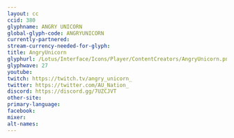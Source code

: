 ```yaml
---
layout: cc
ccid: 380
glyphname: ANGRY UNICORN
global-glyph-code: ANGRYUNICORN
currently-partnered:
stream-currency-needed-for-glyph:
title: AngryUnicorn
glyphurl: /Lotus/Interface/Icons/Player/ContentCreators/AngryUnicorn.png
glyphwave: 27
youtube:
twitch: https://twitch.tv/angry_unicorn_
twitter: https://twitter.com/AU_Nation_
discord: https://discord.gg/7UZCJVT
other-site:
primary-language:
facebook:
mixer:
alt-names:
---
```

